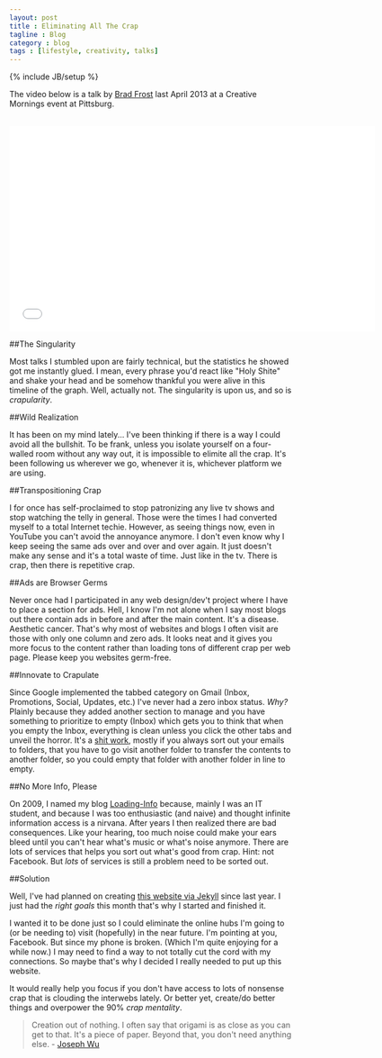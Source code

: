 ```yaml
---
layout: post
title : Eliminating All The Crap
tagline : Blog
category : blog
tags : [lifestyle, creativity, talks]
---
```

{% include JB/setup %}

The video below is a talk by [Brad Frost](http://bradfrostweb.com/) last April 2013 at a Creative Mornings event at Pittsburg.

<br />

<iframe src="//player.vimeo.com/video/63437853?title=0&amp;byline=0&amp;portrait=0&amp;color=ffffff" width="650" height="365" frameborder="0" allowfullscreen="1">  </iframe>

##The Singularity

Most talks I stumbled upon are fairly technical, but the statistics he showed got me instantly glued. I mean, every phrase you'd react like "Holy Shite" and shake your head and be somehow thankful you were alive in this timeline of the graph. Well, actually not. The singularity is upon us, and so is *crapularity*. 

##Wild Realization

It has been on my mind lately... I've been thinking if there is a way I could avoid all the bullshit. To be frank, unless you isolate yourself on a four-walled room without any way out, it is impossible to elimite all the crap. It's been following us wherever we go, whenever it is, whichever platform we are using.

##Transpositioning Crap

I for once has self-proclaimed to stop patronizing any live tv shows and stop watching the telly in general. Those were the times I had converted myself to a total Internet techie. However, as seeing things now, even in YouTube you can't avoid the annoyance anymore. I don't even know why I keep seeing the same ads over and over and over again. It just doesn't make any sense and it's a total waste of time. Just like in the tv. There is crap, then there is repetitive crap.

##Ads are Browser Germs

Never once had I participated in any web design/dev't project where I have to place a section for ads. Hell, I know I'm not alone when I say most blogs out there contain ads in before and after the main content. It's a disease. Aesthetic cancer. That's why most of websites and blogs I often visit are those with only one column and zero ads. It looks neat and it gives you more focus to the content rather than loading tons of different crap per web page. Please keep you websites germ-free.

##Innovate to Crapulate

Since Google implemented the tabbed category on Gmail (Inbox, Promotions, Social, Updates, etc.) I've never had a zero inbox status. *Why?* Plainly because they added another section to manage and you have something to prioritize to empty (Inbox) which gets you to think that when you empty the Inbox, everything is clean unless you click the other tabs and unveil the horror. It's a [shit work](http://zachholman.com/posts/shit-work/), mostly if you always sort out your emails to folders, that you have to go visit another folder to transfer the contents to another folder, so you could empty that folder with another folder in line to empty.

##No More Info, Please

On 2009, I named my blog [Loading-Info](http://the.loading-info.net) because, mainly I was an IT student, and because I was too enthusiastic (and naive) and thought infinite information access is a nirvana. After years I then realized there are bad consequences. Like your hearing, too much noise could make your ears bleed until you can't hear what's music or what's noise anymore. There are lots of services that helps you sort out what's good from crap. Hint: not Facebook. But *lots* of services is still a problem need to be sorted out.

##Solution

Well, I've had planned on creating [this website via Jekyll](/colophon) since last year. I just had the *right goals* this month that's why I started and finished it. 

I wanted it to be done just so I could eliminate the online hubs I'm going to (or be needing to) visit (hopefully) in the near future. I'm pointing at you, Facebook. But since my phone is broken. (Which I'm quite enjoying for a while now.) I may need to find a way to not totally cut the cord with my connections. So maybe that's why I decided I really needed to put up this website. 

It would really help you focus if you don't have access to lots of nonsense crap that is clouding the interwebs lately. Or better yet, create/do better things and overpower the 90% *crap mentality*.

>Creation out of nothing. I often say that origami is as close as you can get to that. It's a piece of paper. Beyond that, you don't need anything else. - [Joseph Wu](http://creativemornings.com/talks/joseph-wu)